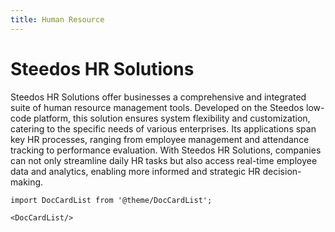 ```yaml
---
title: Human Resource
---
```


# Steedos HR Solutions

Steedos HR Solutions offer businesses a comprehensive and integrated suite of human resource management tools. Developed on the Steedos low-code platform, this solution ensures system flexibility and customization, catering to the specific needs of various enterprises. Its applications span key HR processes, ranging from employee management and attendance tracking to performance evaluation. With Steedos HR Solutions, companies can not only streamline daily HR tasks but also access real-time employee data and analytics, enabling more informed and strategic HR decision-making.

```mdx-code-block
import DocCardList from '@theme/DocCardList';

<DocCardList/>
```